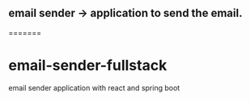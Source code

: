 
## email sender -> application to send the email.
=======
# email-sender-fullstack
email sender application with react and spring boot
